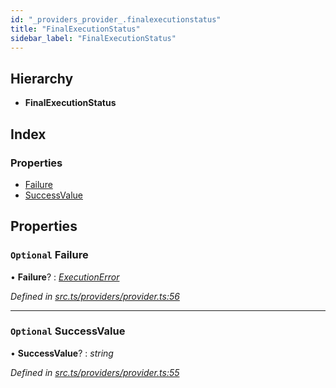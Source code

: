 ```yaml
---
id: "_providers_provider_.finalexecutionstatus"
title: "FinalExecutionStatus"
sidebar_label: "FinalExecutionStatus"
---
```


## Hierarchy

* **FinalExecutionStatus**

## Index

### Properties

* [Failure](_providers_provider_.finalexecutionstatus.md#optional-failure)
* [SuccessValue](_providers_provider_.finalexecutionstatus.md#optional-successvalue)

## Properties

### `Optional` Failure

• **Failure**? : *[ExecutionError](_providers_provider_.executionerror.md)*

*Defined in [src.ts/providers/provider.ts:56](https://github.com/nearprotocol/nearlib/blob/213b318/src.ts/providers/provider.ts#L56)*

___

### `Optional` SuccessValue

• **SuccessValue**? : *string*

*Defined in [src.ts/providers/provider.ts:55](https://github.com/nearprotocol/nearlib/blob/213b318/src.ts/providers/provider.ts#L55)*
